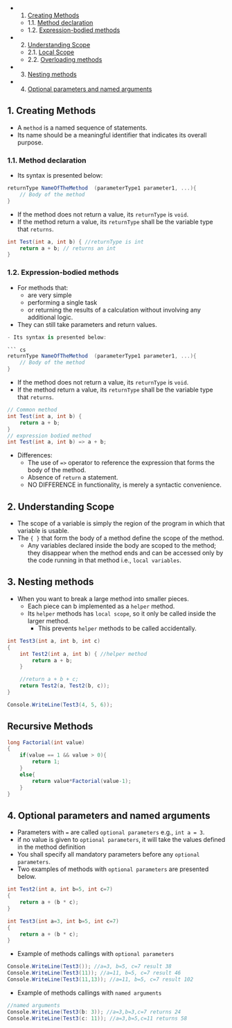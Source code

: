 <!-- vscode-markdown-toc -->
* 1. [Creating Methods](#CreatingMethods)
	* 1.1. [Method declaration](#Methoddeclaration)
	* 1.2. [Expression-bodied methods](#Expression-bodiedmethods)
* 2. [Understanding Scope](#UnderstandingScope)
	* 2.1. [Local Scope](#LocalScope)
	* 2.2. [Overloading methods](#Overloadingmethods)
* 3. [Nesting methods](#Nestingmethods)
* 4. [Optional parameters and named arguments](#Optionalparametersandnamedarguments)

<!-- vscode-markdown-toc-config
	numbering=true
	autoSave=true
	/vscode-markdown-toc-config -->
<!-- /vscode-markdown-toc -->

##  1. <a name='CreatingMethods'></a>Creating Methods
- A `method` is a named sequence of statements.
- Its name should be a meaningful identifier that indicates its overall purpose.

###  1.1. <a name='Methoddeclaration'></a>Method declaration
- Its syntax is presented below:

``` cs
returnType NameOfTheMethod  (parameterType1 parameter1, ...){
	// Body of the method
}
```

- If the method does not return a value, its `returnType` is `void`.
- If the method return a value, its `returnType` shall be the variable type that `returns`.

``` cs 
int Test(int a, int b) { //returnType is int
    return a + b; // returns an int
}
```

###  1.2. <a name='Expression-bodiedmethods'></a>Expression-bodied methods
- For methods that:
  - are very simple
  - performing a single task
  - or returning the results of a calculation without involving any additional logic.
- They can still take parameters and return values.

``` cs 
- Its syntax is presented below:

``` cs
returnType NameOfTheMethod  (parameterType1 parameter1, ...){
	// Body of the method
}
```

- If the method does not return a value, its `returnType` is `void`.
- If the method return a value, its `returnType` shall be the variable type that `returns`.

``` cs 
// Common method
int Test(int a, int b) {
    return a + b; 
}
// expression bodied method
int Test(int a, int b) => a + b;
```

- Differences:
  - The use of `=>` operator to reference the expression that forms the body of the method.
  - Absence of `return` a statement.
  - NO DIFFERENCE in functionality, is merely a syntactic convenience.

##  2. <a name='UnderstandingScope'></a>Understanding Scope
- The scope of a variable is simply the region of the program in which that variable is usable.
- The `{ }` that form the body of a method define the scope of the method.
  - Any variables declared inside the body are scoped to the method; they disappear when the method ends and can be accessed only by the code running in that method i.e., `local variables`.

##  3. <a name='Nestingmethods'></a>Nesting methods
- When you want to break a large method into smaller pieces.
  - Each piece can b implemented as a `helper` method.
  - Its `helper` methods has `local scope`, so it only be called inside the larger method.
    - This prevents `helper` methods to be called accidentally. 

``` cs
int Test3(int a, int b, int c)
{
    int Test2(int a, int b) { //helper method
        return a + b;
    }

    //return a + b + c;
    return Test2(a, Test2(b, c));
}

Console.WriteLine(Test3(4, 5, 6));
```

## Recursive Methods 

``` cs
long Factorial(int value)
{    
	if(value == 1 && value > 0){
		return 1;
	}
	else{
		return value*Factorial(value-1);
	}    
}
```
##  4. <a name='Optionalparametersandnamedarguments'></a>Optional parameters and named arguments
- Parameters with `=` are called `optional parameters` e.g., `int a = 3`.
- if no value is given to `optional parameters`, it will take the values defined in the method definition
- You shall specify all mandatory parameters before any `optional parameters`.
- Two examples of methods with `optional parameters` are presented below.

``` cs
int Test2(int a, int b=5, int c=7)
{
    return a + (b * c);
}

int Test3(int a=3, int b=5, int c=7)
{
    return a + (b * c);
}
```
- Example of methods callings with `optional parameters`
``` cs
Console.WriteLine(Test3()); //a=3, b=5, c=7 result 38
Console.WriteLine(Test3(11)); //a=11, b=5, c=7 result 46
Console.WriteLine(Test3(11,13)); //a=11, b=5, c=7 result 102
``` 

- Example of methods callings with `named arguments`
``` cs
//named arguments
Console.WriteLine(Test3(b: 3)); //a=3,b=3,c=7 returns 24
Console.WriteLine(Test3(c: 11)); //a=3,b=5,c=11 returns 58
``` 